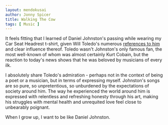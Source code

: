 ```yaml
---
layout: mendokusai
author: Jonny Spicer
title: Walking The Cow
tags: [ Music ]
---
```

It feels fitting that I learned of Daniel Johnston's passing while wearing my Car Seat Headrest t-shirt, given Will Toledo's
numerous [references to him](https://genius.com/Car-seat-headrest-feel-like-daniel-johnston-lyrics) and clear influence thereof. Toledo wasn't Johnston's only famous fan, the most well-known of whom was almost certainly Kurt Cobain, but the reaction to today's
news shows that he was beloved by musicians of every ilk.

I absolutely share Toledo's admiration - perhaps not in the context of being a poet or a musician, but in terms of expressing myself.
Johnston's songs are so pure, so unpretentious, so unburdened by the expectations of society around him. The way he experienced the
world around him is expressed with relentless and refreshing honesty through his art, making his struggles with mental health and
unrequited love feel close to unbearably poignant.

When I grow up, I want to be like Daniel Johnston.
